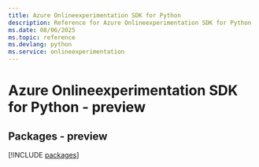 ```yaml
---
title: Azure Onlineexperimentation SDK for Python
description: Reference for Azure Onlineexperimentation SDK for Python
ms.date: 08/06/2025
ms.topic: reference
ms.devlang: python
ms.service: onlineexperimentation
---
```

# Azure Onlineexperimentation SDK for Python - preview
## Packages - preview
[!INCLUDE [packages](onlineexperimentation-index.md)]